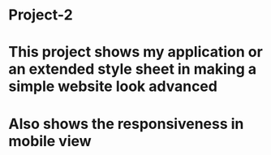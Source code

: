 # Project-2
# This project shows my application or an extended style sheet in making a simple website look advanced
# Also shows the responsiveness in mobile view
